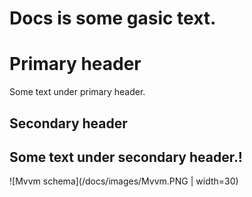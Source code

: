 Docs is some gasic text.
========================
# Primary header
Some text under primary header.
## Secondary header
Some text under secondary header.!
-----------------------------------
![Mvvm schema](/docs/images/Mvvm.PNG | width=30)
